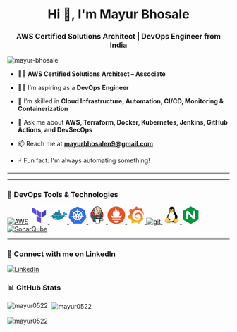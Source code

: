 <h1 align="center">Hi 👋, I'm Mayur Bhosale</h1>
<h3 align="center">AWS Certified Solutions Architect | DevOps Engineer from India</h3>

<p align="left"> <img src="https://komarev.com/ghpvc/?username=mayur-bhosale&label=Profile%20views&color=0e75b6&style=flat" alt="mayur-bhosale" /> </p>

- 🧑‍💻 **AWS Certified Solutions Architect – Associate**
  
- 👨‍💻 I’m aspiring as a **DevOps Engineer**

- 🧠 I’m skilled in **Cloud Infrastructure, Automation, CI/CD, Monitoring & Containerization**

- 💬 Ask me about **AWS, Terraform, Docker, Kubernetes, Jenkins, GitHub Actions, and DevSecOps**

- 📫 Reach me at **mayurbhosalen9@gmail.com** <!-- Replace with actual email -->

- ⚡ Fun fact: I'm always automating something!

---



---

<h3 align="left">🚀 DevOps Tools & Technologies</h3>
<p align="left">
<a href="https://aws.amazon.com/" target="_blank" rel="noreferrer">
  <img src="https://www.vectorlogo.zone/logos/amazon_aws/amazon_aws-icon.svg" alt="AWS" width="40" height="40"/></a>
  <a href="https://www.terraform.io/" target="_blank" rel="noreferrer"> <img src="https://raw.githubusercontent.com/devicons/devicon/master/icons/terraform/terraform-original.svg" alt="terraform" width="40" height="40"/> </a>
  <a href="https://www.docker.com/" target="_blank" rel="noreferrer"> <img src="https://raw.githubusercontent.com/devicons/devicon/master/icons/docker/docker-original.svg" alt="docker" width="40" height="40"/> </a>
  <a href="https://kubernetes.io/" target="_blank" rel="noreferrer"> <img src="https://raw.githubusercontent.com/devicons/devicon/master/icons/kubernetes/kubernetes-plain.svg" alt="kubernetes" width="40" height="40"/> </a>
  <a href="https://www.jenkins.io/" target="_blank" rel="noreferrer"> <img src="https://raw.githubusercontent.com/devicons/devicon/master/icons/jenkins/jenkins-original.svg" alt="jenkins" width="40" height="40"/> </a>
  <a href="https://prometheus.io/" target="_blank" rel="noreferrer"> <img src="https://raw.githubusercontent.com/devicons/devicon/master/icons/prometheus/prometheus-original.svg" alt="prometheus" width="40" height="40"/> </a>
  <a href="https://grafana.com/" target="_blank" rel="noreferrer"> <img src="https://raw.githubusercontent.com/devicons/devicon/master/icons/grafana/grafana-original.svg" alt="grafana" width="40" height="40"/> </a>
  <a href="https://git-scm.com/" target="_blank" rel="noreferrer"> <img src="https://www.vectorlogo.zone/logos/git-scm/git-scm-icon.svg" alt="git" width="40" height="40"/> </a>
  <a href="https://www.linux.org/" target="_blank" rel="noreferrer"> <img src="https://raw.githubusercontent.com/devicons/devicon/master/icons/linux/linux-original.svg" alt="linux" width="40" height="40"/> </a>
  <a href="https://www.nginx.com/" target="_blank" rel="noreferrer"> <img src="https://raw.githubusercontent.com/devicons/devicon/master/icons/nginx/nginx-original.svg" alt="nginx" width="40" height="40"/> </a>
 
<a href="https://www.sonarqube.org/" target="_blank" rel="noreferrer">
  <img src="https://cdn.jsdelivr.net/gh/devicons/devicon/icons/sonarqube/sonarqube-original.svg" alt="SonarQube" width="40" height="40"/>
</a>





 
</p>

---

<h3 align="left">🔗 Connect with me on LinkedIn</h3>
<p align="left">
  <a href="https://www.linkedin.com/in/mayur0522/" target="_blank" rel="noreferrer">
    <img src="https://cdn.jsdelivr.net/gh/devicons/devicon/icons/linkedin/linkedin-original.svg" alt="LinkedIn" width="40" height="40"/>
  </a>
</p>

<h3 align="left">📊 GitHub Stats</h3>
<p>
  <img align="left" src="https://github-readme-stats.vercel.app/api/top-langs?username=mayur0522&show_icons=true&locale=en&layout=compact&theme=gruvbox" alt="mayur0522" />
</p>

<p>&nbsp;
  <img align="center" src="https://github-readme-stats.vercel.app/api?username=mayur0522&show_icons=true&locale=en&theme=gruvbox" alt="mayur0522" />
</p>

<p>
  <img align="center" src="https://github-readme-streak-stats.herokuapp.com/?user=mayur0522&theme=gruvbox" alt="mayur0522" />
</p>
